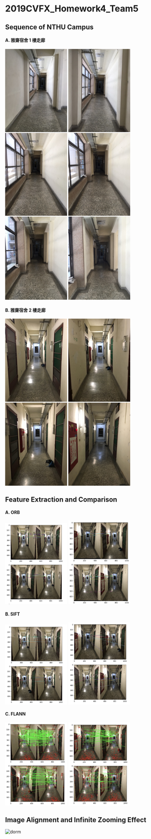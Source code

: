 # 2019CVFX_Homework4_Team5

## Sequence of NTHU Campus
#### A. 雅齋宿舍 1 樓走廊
<img src="./Images/IMG_4995.jpg" width="200px" />
<img src="./Images/IMG_4996.jpg" width="200px" />
<img src="./Images/IMG_4997.jpg" width="200px" />
<img src="./Images/IMG_4998.jpg" width="200px" />
<img src="./Images/IMG_4999.jpg" width="200px" />
<img src="./Images/IMG_5001.jpg" width="200px" />

#### B. 雅齋宿舍 2 樓走廊
<img src="./Images/IMG_5196.JPG" width="200px" />
<img src="./Images/IMG_5197.JPG" width="200px" />
<img src="./Images/IMG_5198.JPG" width="200px" />
<img src="./Images/IMG_5199.JPG" width="200px" />

## Feature Extraction and Comparison

#### A. ORB
<img src="./Images/ORB12.png" width="200px" />
<img src="./Images/ORB34.png" width="200px" />

#### B. SIFT
<img src="./Images/SIFT12.png" width="200px" />
<img src="./Images/SIFT34.png" width="200px" />

#### C. FLANN 
<img src="./Images/FLANN12.png" width="200px" />
<img src="./Images/FLANN34.png" width="200px" />

## Image Alignment and Infinite Zooming Effect
![dorm](Images/out_GIF_ORB.gif)


